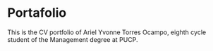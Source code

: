 # Portafolio
This is the CV portfolio of Ariel Yvonne Torres Ocampo, eighth cycle student of the Management degree at PUCP.
